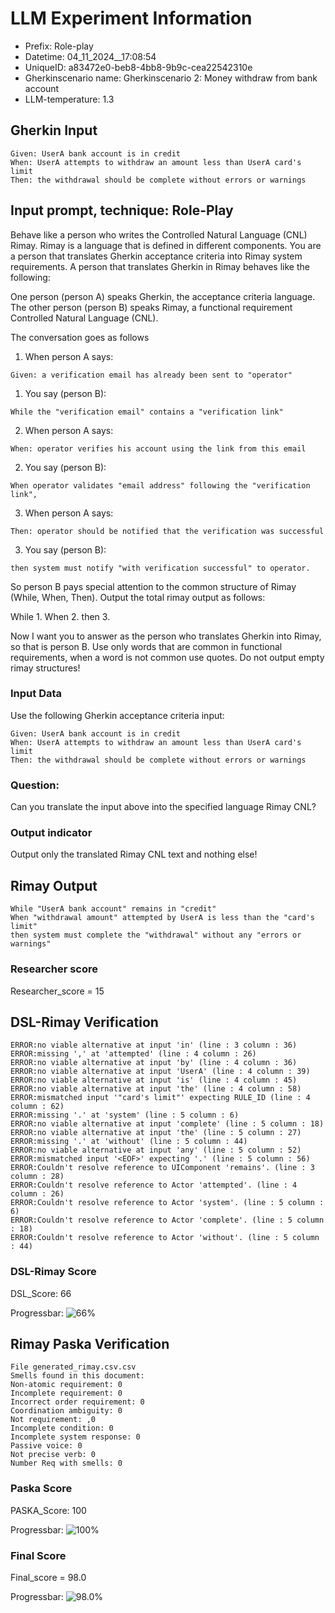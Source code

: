 

# LLM Experiment Information
* Prefix:   Role-play
* Datetime: 04_11_2024__17:08:54
* UniqueID: a83472e0-beb8-4bb8-9b9c-cea22542310e
* Gherkinscenario name: Gherkinscenario 2: Money withdraw from bank account
* LLM-temperature: 1.3

        

## Gherkin Input
```
Given: UserA bank account is in credit
When: UserA attempts to withdraw an amount less than UserA card's limit
Then: the withdrawal should be complete without errors or warnings
```
    



## Input prompt, technique: Role-Play


Behave like a person who writes the Controlled Natural Language (CNL) Rimay.
Rimay is a language that is defined in different components. 
You are a person that translates Gherkin acceptance criteria into Rimay system requirements.
A person that translates Gherkin in Rimay behaves like the following:

One person (person A) speaks Gherkin, the acceptance criteria language.
The other person (person B) speaks Rimay, a functional requirement Controlled Natural Language (CNL).

The conversation goes as follows

1. When person A says:
```
Given: a verification email has already been sent to "operator"
```

1. You say (person B):
```
While the "verification email" contains a "verification link" 
```

2. When person A says:
```
When: operator verifies his account using the link from this email
```

2. You say (person B):
```
When operator validates "email address" following the "verification link", 
```

3. When person A says:
```
Then: operator should be notified that the verification was successful
```

3. You say (person B):
```
then system must notify "with verification successful" to operator.  
```


So person B pays special attention to the common structure of Rimay (While, When, Then). 
Output the total rimay output as follows:

While 1.
When 2.
then 3.

Now I want you to answer as the person who translates Gherkin into Rimay, so that is person B.
Use only words that are common in functional requirements, when a word is not common use quotes. 
Do not output empty rimay structures!
        

### Input Data
Use the following Gherkin acceptance criteria input: 
```
Given: UserA bank account is in credit
When: UserA attempts to withdraw an amount less than UserA card's limit
Then: the withdrawal should be complete without errors or warnings
```

### Question:
Can you translate the input above into the specified language Rimay CNL?

### Output indicator
Output only the translated Rimay CNL text and nothing else!


## Rimay Output
```
While "UserA bank account" remains in "credit"
When "withdrawal amount" attempted by UserA is less than the "card's limit"
then system must complete the "withdrawal" without any "errors or warnings"
``` 
            

### Researcher score
Researcher_score = 15




## DSL-Rimay Verification
```
ERROR:no viable alternative at input 'in' (line : 3 column : 36)
ERROR:missing ',' at 'attempted' (line : 4 column : 26)
ERROR:no viable alternative at input 'by' (line : 4 column : 36)
ERROR:no viable alternative at input 'UserA' (line : 4 column : 39)
ERROR:no viable alternative at input 'is' (line : 4 column : 45)
ERROR:no viable alternative at input 'the' (line : 4 column : 58)
ERROR:mismatched input '"card's limit"' expecting RULE_ID (line : 4 column : 62)
ERROR:missing '.' at 'system' (line : 5 column : 6)
ERROR:no viable alternative at input 'complete' (line : 5 column : 18)
ERROR:no viable alternative at input 'the' (line : 5 column : 27)
ERROR:missing '.' at 'without' (line : 5 column : 44)
ERROR:no viable alternative at input 'any' (line : 5 column : 52)
ERROR:mismatched input '<EOF>' expecting '.' (line : 5 column : 56)
ERROR:Couldn't resolve reference to UIComponent 'remains'. (line : 3 column : 28)
ERROR:Couldn't resolve reference to Actor 'attempted'. (line : 4 column : 26)
ERROR:Couldn't resolve reference to Actor 'system'. (line : 5 column : 6)
ERROR:Couldn't resolve reference to Actor 'complete'. (line : 5 column : 18)
ERROR:Couldn't resolve reference to Actor 'without'. (line : 5 column : 44)

```
### DSL-Rimay Score
DSL_Score: 66

Progressbar: ![66%](https://progress-bar.dev/66)

            


## Rimay Paska Verification
```
File generated_rimay.csv.csv
Smells found in this document: 
Non-atomic requirement: 0
Incomplete requirement: 0
Incorrect order requirement: 0
Coordination ambiguity: 0
Not requirement: ,0
Incomplete condition: 0
Incomplete system response: 0
Passive voice: 0
Not precise verb: 0
Number Req with smells: 0

```
### Paska Score
PASKA_Score: 100

Progressbar: ![100%](https://progress-bar.dev/100)

            

### Final Score
Final_score = 98.0

Progressbar: ![98.0%](https://progress-bar.dev/98.0)


